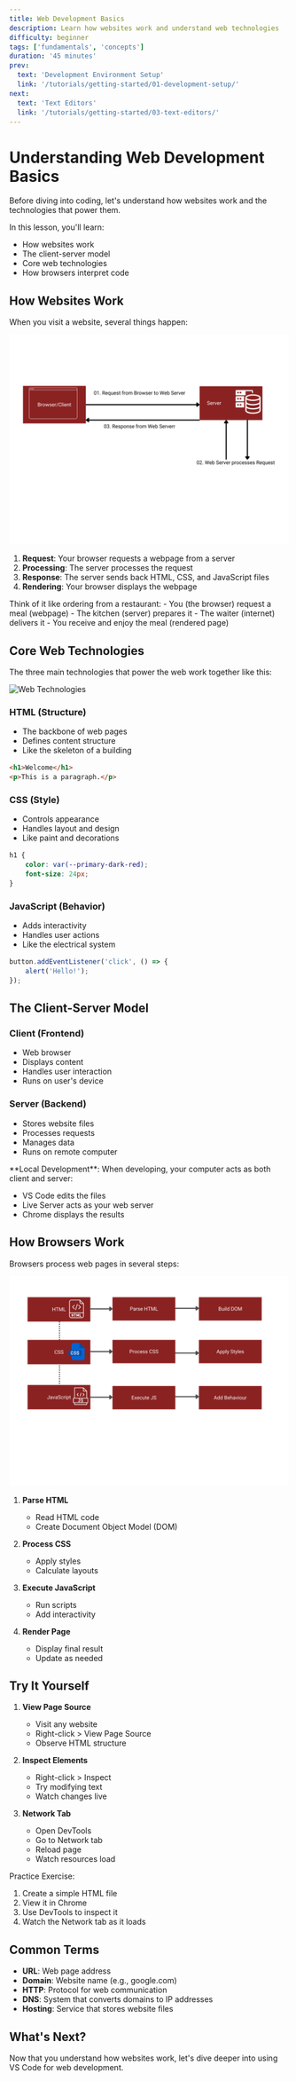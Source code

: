 ```yaml
---
title: Web Development Basics
description: Learn how websites work and understand web technologies
difficulty: beginner
tags: ['fundamentals', 'concepts']
duration: '45 minutes'
prev:
  text: 'Development Environment Setup'
  link: '/tutorials/getting-started/01-development-setup/'
next:
  text: 'Text Editors'
  link: '/tutorials/getting-started/03-text-editors/'
---
```


<div class="tutorial-container">

# Understanding Web Development Basics

Before diving into coding, let's understand how websites work and the technologies that power them.

<div class="highlight-box">
In this lesson, you'll learn:

- How websites work
- The client-server model
- Core web technologies
- How browsers interpret code
</div>

## How Websites Work

When you visit a website, several things happen:

<img src="../../../.vitepress/public/images/tutorials/getting-started/client-server.svg" alt="Client-Server Model" />

1. **Request**: Your browser requests a webpage from a server
2. **Processing**: The server processes the request
3. **Response**: The server sends back HTML, CSS, and JavaScript files
4. **Rendering**: Your browser displays the webpage

<div class="highlight-box">
Think of it like ordering from a restaurant:
- You (the browser) request a meal (webpage)
- The kitchen (server) prepares it
- The waiter (internet) delivers it
- You receive and enjoy the meal (rendered page)
</div>

## Core Web Technologies

The three main technologies that power the web work together like this:

<img src="/images/tutorials/getting-started/web-technologies.svg" alt="Web Technologies" />

### HTML (Structure)

- The backbone of web pages
- Defines content structure
- Like the skeleton of a building

```html
<h1>Welcome</h1>
<p>This is a paragraph.</p>
```

### CSS (Style)

- Controls appearance
- Handles layout and design
- Like paint and decorations

```css
h1 {
	color: var(--primary-dark-red);
	font-size: 24px;
}
```

### JavaScript (Behavior)

- Adds interactivity
- Handles user actions
- Like the electrical system

```javascript
button.addEventListener('click', () => {
	alert('Hello!');
});
```

## The Client-Server Model

### Client (Frontend)

- Web browser
- Displays content
- Handles user interaction
- Runs on user's device

### Server (Backend)

- Stores website files
- Processes requests
- Manages data
- Runs on remote computer

<div class="highlight-box">
**Local Development**: When developing, your computer acts as both client and server:

- VS Code edits the files
- Live Server acts as your web server
- Chrome displays the results
</div>

## How Browsers Work

Browsers process web pages in several steps:

<img src="../../../.vitepress/public/images/tutorials/getting-started/browser-process.svg" alt="Browser Process" />

1. **Parse HTML**

   - Read HTML code
   - Create Document Object Model (DOM)

2. **Process CSS**

   - Apply styles
   - Calculate layouts

3. **Execute JavaScript**

   - Run scripts
   - Add interactivity

4. **Render Page**
   - Display final result
   - Update as needed

## Try It Yourself

1. **View Page Source**

   - Visit any website
   - Right-click > View Page Source
   - Observe HTML structure

2. **Inspect Elements**

   - Right-click > Inspect
   - Try modifying text
   - Watch changes live

3. **Network Tab**
   - Open DevTools
   - Go to Network tab
   - Reload page
   - Watch resources load

<div class="highlight-box">
Practice Exercise:

1. Create a simple HTML file
2. View it in Chrome
3. Use DevTools to inspect it
4. Watch the Network tab as it loads
</div>

## Common Terms

- **URL**: Web page address
- **Domain**: Website name (e.g., google.com)
- **HTTP**: Protocol for web communication
- **DNS**: System that converts domains to IP addresses
- **Hosting**: Service that stores website files

## What's Next?

Now that you understand how websites work, let's dive deeper into using VS Code for web development.

</div>
